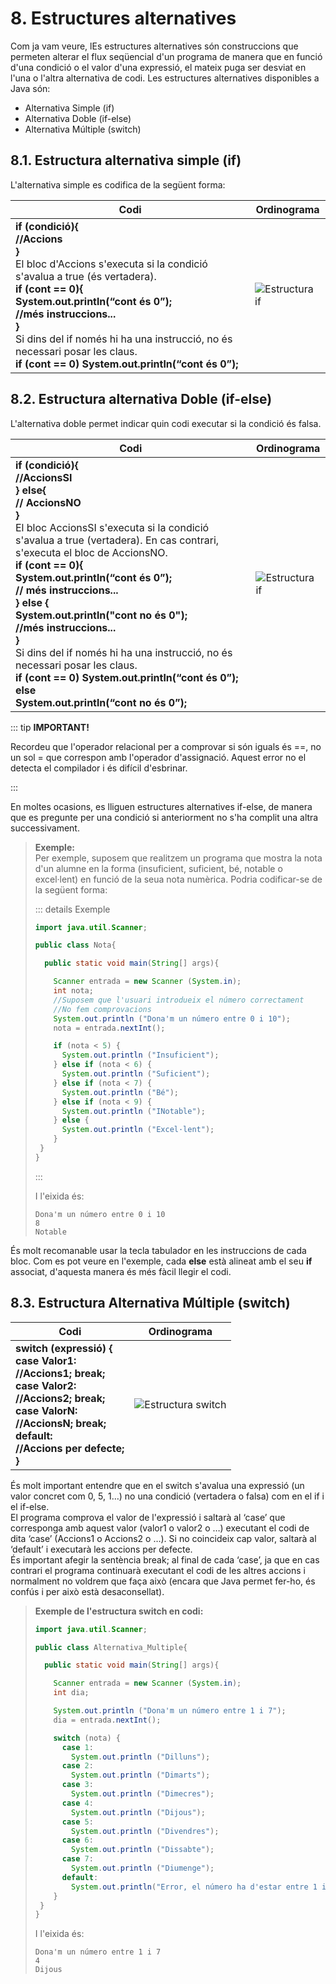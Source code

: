 # 8. Estructures alternatives

Com ja vam veure, lEs estructures alternatives són construccions que permeten alterar el flux seqüencial d'un programa de manera que en funció d'una condició o el valor d'una expressió, el mateix puga ser desviat en l'una o l'altra alternativa de codi. Les estructures alternatives disponibles a Java són:

- Alternativa Simple (if)
- Alternativa Doble (if-else)
- Alternativa Múltiple (switch)

## 8.1. Estructura alternativa simple (if)

L'alternativa simple es codifica de la següent forma:

|Codi|Ordinograma|
|----|-----------|
|**if (condició){ <br> //Accions <br>}** <br> El bloc d'Accions s'executa si la condició s'avalua a true (és vertadera). <br> **if (cont == 0){ <br> System.out.println(“cont és 0”); <br> //més instruccions... <br> }** <br> Si dins del if només hi ha una instrucció, no és necessari posar les claus. <br> **if (cont == 0) System.out.println(“cont és 0”);** | ![Estructura if](/uf3/estructura_if.jpg) |

## 8.2. Estructura alternativa Doble (if-else)

L'alternativa doble permet indicar quin codi executar si la condició és falsa.

|Codi|Ordinograma|
|----|-----------|
|**if (condició){ <br> //AccionsSI <br>} else{ <br> // AccionsNO <br> }** <br> El bloc AccionsSI s'executa si la condició s'avalua a true (vertadera). En cas contrari, s'executa el bloc de AccionsNO. <br> **if (cont == 0){ <br> System.out.println(“cont és 0”); <br> // més instruccions... <br> } else { <br> System.out.println("cont no és 0"); <br> //més instruccions... <br>}** <br> Si dins del if només hi ha una instrucció, no és necessari posar les claus. <br> **if (cont == 0) System.out.println(“cont és 0”); <br> else <br> System.out.println(“cont no és 0”);** | ![Estructura if](/uf3/estructura_if_else.jpg) |

::: tip **IMPORTANT!**

Recordeu que l'operador relacional per a comprovar si són iguals és ==, no un sol = que correspon amb l'operador d'assignació. Aquest error no el detecta el compilador i és difícil d'esbrinar.

:::

En moltes ocasions, es lliguen estructures alternatives if-else, de manera que es pregunte per una condició si anteriorment no s'ha complit una altra successivament.  

>**Exemple:**  
>Per exemple, suposem que realitzem un programa que mostra la nota d'un alumne en la forma (insuficient, suficient, bé, notable o excel·lent) en funció de la seua nota numèrica. Podria codificar-se de la següent forma:
>
>::: details Exemple
>
>```java
>import java.util.Scanner;
>
>public class Nota{
>
>   public static void main(String[] args){
>
>     Scanner entrada = new Scanner (System.in);
>     int nota;
>     //Suposem que l'usuari introdueix el número correctament
>     //No fem comprovacions
>     System.out.println ("Dona'm un número entre 0 i 10");
>     nota = entrada.nextInt();
>
>     if (nota < 5) {
>       System.out.println ("Insuficient");
>     } else if (nota < 6) {
>       System.out.println ("Suficient");
>     } else if (nota < 7) {
>       System.out.println ("Bé");
>     } else if (nota < 9) {
>       System.out.println ("INotable");
>     } else {
>       System.out.println ("Excel·lent");
>     }
>  }
>}
>
>```
>
>:::
>
>I l'eixida és:
>
>```
>Dona'm un número entre 0 i 10
>8
>Notable
>```

És molt recomanable usar la tecla tabulador en les instruccions de cada bloc. Com es pot veure en l'exemple, cada **else** està alineat amb el seu **if** associat, d'aquesta manera és més fàcil llegir el codi.

## 8.3. Estructura Alternativa Múltiple (switch)

|Codi|Ordinograma|
|----|-----------|
|**switch (expressió) {<br> case Valor1: <br> //Accions1; break; <br> case Valor2: <br> //Accions2; break; <br> case ValorN: <br> //AccionsN; break; <br> default: <br> //Accions per defecte; <br>}**  | ![Estructura switch](../UD3/img/estructura_switch.jpg) |

És molt important entendre que en el switch s'avalua una expressió (un valor concret com 0, 5, 1…) no una condició (vertadera o falsa) com en el if i el if-else.  
El programa comprova el valor de l'expressió i saltarà al ‘case’ que corresponga amb aquest valor (valor1 o valor2 o …) executant el codi de dita ‘case’ (Accions1 o Accions2 o …). Si no coincideix cap valor, saltarà al ‘default’ i executarà les accions per defecte.  
És important afegir la sentència break; al final de cada ‘case’, ja que en cas contrari el programa continuarà executant el codi de les altres accions i normalment no voldrem que faça això (encara que Java permet fer-ho, és confús i per això està desaconsellat).

>**Exemple de l'estructura switch en codi:**  
>
>```java
>import java.util.Scanner;
>
>public class Alternativa_Multiple{
>
>   public static void main(String[] args){
>
>     Scanner entrada = new Scanner (System.in);
>     int dia;
>
>     System.out.println ("Dona'm un número entre 1 i 7");
>     dia = entrada.nextInt();
>
>     switch (nota) {
>       case 1:
>         System.out.println ("Dilluns");
>       case 2: 
>         System.out.println ("Dimarts");
>       case 3:
>         System.out.println ("Dimecres");
>       case 4:
>         System.out.println ("Dijous");
>       case 5: 
>         System.out.println ("Divendres");
>       case 6:
>         System.out.println ("Dissabte");
>       case 7:
>         System.out.println ("Diumenge");
>       default:
>         System.out.println("Error, el número ha d'estar entre 1 i 7");
>     }
>  }
>}
>```
>
>I l'eixida és:
>
>```
>Dona'm un número entre 1 i 7
>4
>Dijous
>```

